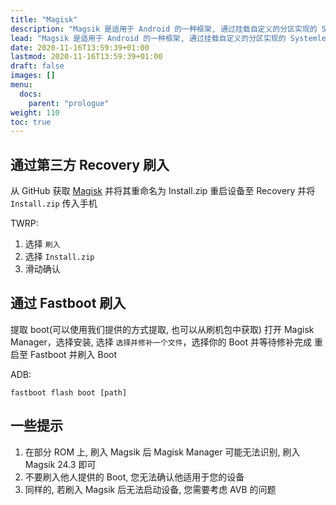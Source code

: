 ```yaml
---
title: "Magisk"
description: "Magsik 是适用于 Android 的一种框架, 通过挂载自定义的分区实现的 Systemless 特性, Magisk 可以更安全, 更强大实现一系列功能, 当然, 不止 Root"
lead: "Magsik 是适用于 Android 的一种框架, 通过挂载自定义的分区实现的 Systemless 特性, Magisk 可以更安全, 更强大实现一系列功能, 当然, 不止 Root"
date: 2020-11-16T13:59:39+01:00
lastmod: 2020-11-16T13:59:39+01:00
draft: false
images: []
menu:
  docs:
    parent: "prologue"
weight: 110
toc: true
---
```

## 通过第三方 Recovery 刷入
从 GitHub 获取 [Magisk](https://github.com/topjohnwu/Magisk) 并将其重命名为 Install.zip
重启设备至 Recovery 并将 `Install.zip` 传入手机

TWRP:
1. 选择 ` 刷入 `
2. 选择 `Install.zip`
3. 滑动确认

## 通过 Fastboot 刷入
提取 boot(可以使用我们提供的方式提取, 也可以从刷机包中获取)
打开 Magisk Manager，选择安装, 选择 ` 选择并修补一个文件 `，选择你的 Boot 并等待修补完成
重启至 Fastboot 并刷入 Boot

ADB:
```
fastboot flash boot [path]
```

## 一些提示
1. 在部分 ROM 上, 刷入 Magsik 后 Magisk Manager 可能无法识别, 刷入 Magsik 24.3 即可
2. 不要刷入他人提供的 Boot, 您无法确认他适用于您的设备
3. 同样的, 若刷入 Magsik 后无法启动设备, 您需要考虑 AVB 的问题
